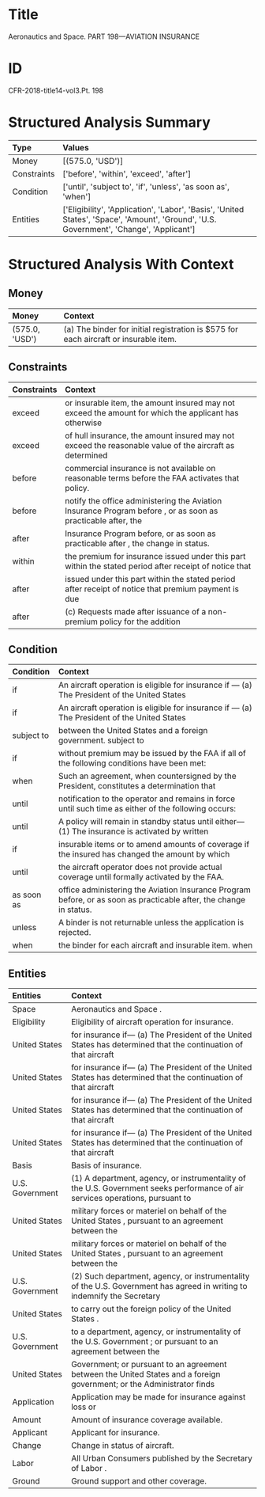 # Title

 Aeronautics and Space. PART 198—AVIATION INSURANCE


# ID

 CFR-2018-title14-vol3.Pt. 198


# Structured Analysis Summary

| Type        | Values                                                                                                                                   |
|:------------|:-----------------------------------------------------------------------------------------------------------------------------------------|
| Money       | [(575.0, 'USD')]                                                                                                                         |
| Constraints | ['before', 'within', 'exceed', 'after']                                                                                                  |
| Condition   | ['until', 'subject to', 'if', 'unless', 'as soon as', 'when']                                                                            |
| Entities    | ['Eligibility', 'Application', 'Labor', 'Basis', 'United States', 'Space', 'Amount', 'Ground', 'U.S. Government', 'Change', 'Applicant'] |


# Structured Analysis With Context

 


## Money

| Money          | Context                                                                              |
|:---------------|:-------------------------------------------------------------------------------------|
| (575.0, 'USD') | (a) The binder for initial registration is $575 for each aircraft or insurable item. |


## Constraints

| Constraints   | Context                                                                                                      |
|:--------------|:-------------------------------------------------------------------------------------------------------------|
| exceed        | or insurable item, the amount insured may not exceed the amount for which the applicant has otherwise        |
| exceed        | of hull insurance, the amount insured may not exceed the reasonable value of the aircraft as determined      |
| before        | commercial insurance is not available on reasonable terms before  the FAA activates that policy.             |
| before        | notify the office administering the Aviation Insurance Program before , or as soon as practicable after, the |
| after         | Insurance Program before, or as soon as practicable after , the change in status.                            |
| within        | the premium for insurance issued under this part within the stated period after receipt of notice that       |
| after         | issued under this part within the stated period after receipt of notice that premium payment is due          |
| after         | (c) Requests made  after issuance of a non-premium policy for the addition                                   |


## Condition

| Condition   | Context                                                                                                             |
|:------------|:--------------------------------------------------------------------------------------------------------------------|
| if          | An aircraft operation is eligible for insurance  if &#8212; (a) The President of the United States                  |
| if          | An aircraft operation is eligible for insurance  if &#8212; (a) The President of the United States                  |
| subject to  | between the United States and a foreign government. subject to                                                      |
| if          | without premium may be issued by the FAA if all of the following conditions have been met:                          |
| when        | Such an agreement,  when countersigned by the President, constitutes a determination that                           |
| until       | notification to the operator and remains in force until such time as either of the following occurs:                |
| until       | A policy will remain in standby status  until either&#8212; (1) The insurance is activated by written               |
| if          | insurable items or to amend amounts of coverage if the insured has changed the amount by which                      |
| until       | the aircraft operator does not provide actual coverage until  formally activated by the FAA.                        |
| as soon as  | office administering the Aviation Insurance Program before, or as soon as  practicable after, the change in status. |
| unless      | A binder is not returnable  unless  the application is rejected.                                                    |
| when        | the binder for each aircraft and insurable item. when                                                               |


## Entities

| Entities        | Context                                                                                                                       |
|:----------------|:------------------------------------------------------------------------------------------------------------------------------|
| Space           | Aeronautics and  Space .                                                                                                      |
| Eligibility     | Eligibility  of aircraft operation for insurance.                                                                             |
| United States   | for insurance if&#8212; (a) The President of the United States has determined that the continuation of that aircraft          |
| United States   | for insurance if&#8212; (a) The President of the United States has determined that the continuation of that aircraft          |
| United States   | for insurance if&#8212; (a) The President of the United States has determined that the continuation of that aircraft          |
| United States   | for insurance if&#8212; (a) The President of the United States has determined that the continuation of that aircraft          |
| Basis           | Basis  of insurance.                                                                                                          |
| U.S. Government | (1) A department, agency, or instrumentality of the U.S. Government seeks performance of air services operations, pursuant to |
| United States   | military forces or materiel on behalf of the United States , pursuant to an agreement between the                             |
| United States   | military forces or materiel on behalf of the United States , pursuant to an agreement between the                             |
| U.S. Government | (2) Such department, agency, or instrumentality of the  U.S. Government has agreed in writing to indemnify the Secretary      |
| United States   | to carry out the foreign policy of the United States .                                                                        |
| U.S. Government | to a department, agency, or instrumentality of the U.S. Government ; or pursuant to an agreement between the                  |
| United States   | Government; or pursuant to an agreement between the United States and a foreign government; or the Administrator finds        |
| Application     | Application may be made for insurance against loss or                                                                         |
| Amount          | Amount  of insurance coverage available.                                                                                      |
| Applicant       | Applicant  for insurance.                                                                                                     |
| Change          | Change  in status of aircraft.                                                                                                |
| Labor           | All Urban Consumers published by the Secretary of Labor .                                                                     |
| Ground          | Ground  support and other coverage.                                                                                           |


